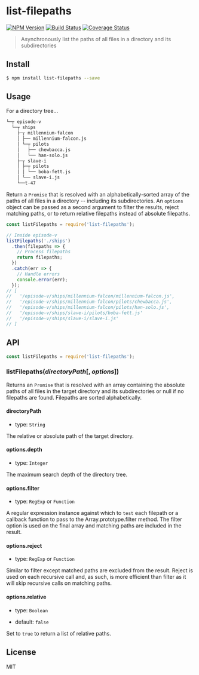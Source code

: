# list-filepaths

[![NPM Version][npm-image]][npm-url]
[![Build Status][circleci-image]][circleci-url]
[![Coverage Status][coveralls-image]][coveralls-url]

> Asynchronously list the paths of all files in a directory and its subdirectories

## Install

```bash
$ npm install list-filepaths --save
```

## Usage

For a directory tree...

```bash
└─┬ episode-v
  └─┬ ships
    ├─┬ millennium-falcon
    │ ├── millennium-falcon.js
    │ └─┬ pilots
    │   ├── chewbacca.js
    │   └── han-solo.js
    ├─┬ slave-i
    │ ├─┬ pilots
    │ │ └── boba-fett.js
    │ └── slave-i.js
    └──t-47
```

Return a `Promise` that is resolved with an alphabetically-sorted array of the paths of all files in a directory -- including its subdirectories. An `options` object can be passed as a second argument to filter the results, reject matching paths, or to return relative filepaths instead of absolute filepaths.

```javascript
const listFilepaths = require('list-filepaths');

// Inside episode-v
listFilepaths('./ships')
  .then(filepaths => {
    // Process filepaths
    return filepaths;
  })
  .catch(err => {
    // Handle errors
    console.error(err);
  });
// [
//   '/episode-v/ships/millennium-falcon/millennium-falcon.js',
//   '/episode-v/ships/millennium-falcon/pilots/chewbacca.js',
//   '/episode-v/ships/millennium-falcon/pilots/han-solo.js',
//   '/episode-v/ships/slave-i/pilots/boba-fett.js'
//   '/episode-v/ships/slave-i/slave-i.js'
// ]
```

## API

```javascript
const listFilepaths = require('list-filepaths');
```

### listFilepaths(_directoryPath_[, _options_])

Returns an `Promise` that is resolved with an array containing the absolute paths of all files in the target directory and its subdirectories or null if no filepaths are found. Filepaths are sorted alphabetically.

#### directoryPath

- type: `String`

The relative or absolute path of the target directory.

#### options.depth

- type: `Integer`

The maximum search depth of the directory tree.

#### options.filter

- type: `RegExp` or `Function`

A regular expression instance against which to `test` each filepath or a callback function to pass to the Array.prototype.filter method. The filter option is used on the final array and matching paths are included in the result.

#### options.reject

- type: `RegExp` or `Function`

Similar to filter except matched paths are excluded from the result. Reject is used on each recursive call and, as such, is more efficient than filter as it will skip recursive calls on matching paths.

#### options.relative

- type: `Boolean`

- default: `false`

Set to `true` to return a list of relative paths.

## License

MIT

[npm-image]: https://img.shields.io/npm/v/list-filepaths.svg?style=flat-square
[npm-url]: https://www.npmjs.com/package/list-filepaths
[circleci-image]: https://img.shields.io/circleci/project/bcmarinacci/list-filepaths/master.svg?style=flat-square
[circleci-url]: https://circleci.com/gh/bcmarinacci/list-filepaths/tree/master
[coveralls-image]: https://img.shields.io/coveralls/bcmarinacci/list-filepaths/master.svg?style=flat-square
[coveralls-url]: https://coveralls.io/github/bcmarinacci/list-filepaths?branch=master
